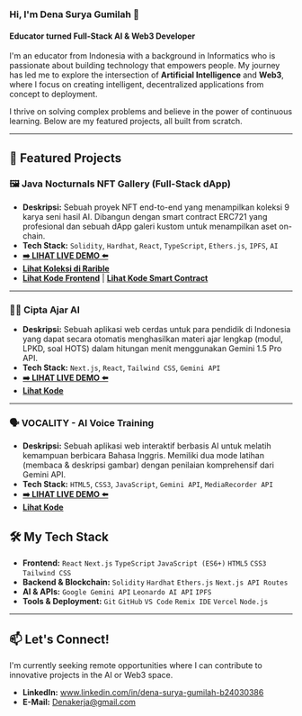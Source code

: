 ### Hi, I'm Dena Surya Gumilah 👋

#### Educator turned Full-Stack AI & Web3 Developer

I'm an educator from Indonesia with a background in Informatics who is passionate about building technology that empowers people. My journey has led me to explore the intersection of **Artificial Intelligence** and **Web3**, where I focus on creating intelligent, decentralized applications from concept to deployment.

I thrive on solving complex problems and believe in the power of continuous learning. Below are my featured projects, all built from scratch.

---

## 🚀 Featured Projects

### 🖼️ Java Nocturnals NFT Gallery (Full-Stack dApp)
- **Deskripsi:** Sebuah proyek NFT end-to-end yang menampilkan koleksi 9 karya seni hasil AI. Dibangun dengan smart contract ERC721 yang profesional dan sebuah dApp galeri kustom untuk menampilkan aset on-chain.
- **Tech Stack:** `Solidity`, `Hardhat`, `React`, `TypeScript`, `Ethers.js`, `IPFS`, `AI`
- **[➡️ LIHAT LIVE DEMO ⬅️](https://java-nocturnals-gallery.vercel.app/)**
- **[Lihat Koleksi di Rarible](https://testnet.rarible.com/denasurya)**
- **[Lihat Kode Frontend](https://github.com/denasurya/java-nocturnals-gallery)** | **[Lihat Kode Smart Contract](https://github.com/denasurya/java-nocturnals-contract)**

---

### 🧑‍🏫 Cipta Ajar AI
- **Deskripsi:** Sebuah aplikasi web cerdas untuk para pendidik di Indonesia yang dapat secara otomatis menghasilkan materi ajar lengkap (modul, LPKD, soal HOTS) dalam hitungan menit menggunakan Gemini 1.5 Pro API.
- **Tech Stack:** `Next.js`, `React`, `Tailwind CSS`, `Gemini API`
- **[➡️ LIHAT LIVE DEMO ⬅️](https://ciptaajar-denasurya.vercel.app/)**
- **[Lihat Kode](https://github.com/denasurya/Cita-Ajar-demo-01)**

---

### 🗣️ VOCALITY - AI Voice Training
- **Deskripsi:** Sebuah aplikasi web interaktif berbasis AI untuk melatih kemampuan berbicara Bahasa Inggris. Memiliki dua mode latihan (membaca & deskripsi gambar) dengan penilaian komprehensif dari Gemini API.
- **Tech Stack:** `HTML5`, `CSS3`, `JavaScript`, `Gemini API`, `MediaRecorder API`
- **[➡️ LIHAT LIVE DEMO ⬅️](https://vocality-ai-voice-training.vercel.app/)**
- **[Lihat Kode](https://github.com/denasurya/vocality-ai-voice-training)**

## 🛠️ My Tech Stack

-   **Frontend:** `React` `Next.js` `TypeScript` `JavaScript (ES6+)` `HTML5` `CSS3` `Tailwind CSS`
-   **Backend & Blockchain:** `Solidity` `Hardhat` `Ethers.js` `Next.js API Routes`
-   **AI & APIs:** `Google Gemini API` `Leonardo AI API` `IPFS`
-   **Tools & Deployment:** `Git` `GitHub` `VS Code` `Remix IDE` `Vercel` `Node.js`

---

## 📫 Let's Connect!

I'm currently seeking remote opportunities where I can contribute to innovative projects in the AI or Web3 space.

-   **LinkedIn:** www.linkedin.com/in/dena-surya-gumilah-b24030386
-   **E-Mail:** Denakerja@gmail.com
